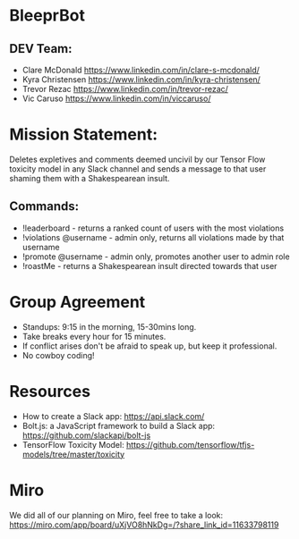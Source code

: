 # BleeprBot

## DEV Team:
- Clare McDonald https://www.linkedin.com/in/clare-s-mcdonald/
- Kyra Christensen https://www.linkedin.com/in/kyra-christensen/
- Trevor Rezac https://www.linkedin.com/in/trevor-rezac/
- Vic Caruso https://www.linkedin.com/in/viccaruso/

# Mission Statement:
Deletes expletives and comments deemed uncivil by our Tensor Flow toxicity model in any Slack channel and sends a message to that user shaming them with a Shakespearean insult.

## Commands: 
- !leaderboard - returns a ranked count of users with the most violations
- !violations @username - admin only, returns all violations made by that username
- !promote @username - admin only, promotes another user to admin role
- !roastMe - returns a Shakespearean insult directed towards that user

# Group Agreement
- Standups: 9:15 in the morning, 15-30mins long.
- Take breaks every hour for 15 minutes.
- If conflict arises don't be afraid to speak up, but keep it professional.
- No cowboy coding!

# Resources
- How to create a Slack app: https://api.slack.com/
- Bolt.js: a JavaScript framework to build a Slack app: https://github.com/slackapi/bolt-js
- TensorFlow Toxicity Model: https://github.com/tensorflow/tfjs-models/tree/master/toxicity

# Miro
We did all of our planning on Miro, feel free to take a look:
https://miro.com/app/board/uXjVO8hNkDg=/?share_link_id=11633798119 
